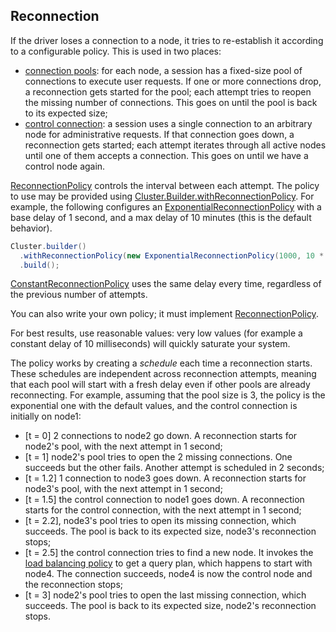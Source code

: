 ## Reconnection

If the driver loses a connection to a node, it tries to re-establish it according to a configurable
policy. This is used in two places:

* [connection pools](../pooling/): for each node, a session has a fixed-size pool of connections to
  execute user requests. If one or more connections drop, a reconnection gets started for the pool;
  each attempt tries to reopen the missing number of connections. This goes on until the pool is
  back to its expected size;
* [control connection](../control_connection/): a session uses a single connection to an arbitrary
  node for administrative requests. If that connection goes down, a reconnection gets started; each
  attempt iterates through all active nodes until one of them accepts a connection. This goes on
  until we have a control node again.

[ReconnectionPolicy] controls the interval between each attempt. The policy to use may be
provided using [Cluster.Builder.withReconnectionPolicy].  For example, the following configures
an [ExponentialReconnectionPolicy] with a base delay of 1 second, and a max delay of 10 minutes
(this is the default behavior).

```java
Cluster.builder()
  .withReconnectionPolicy(new ExponentialReconnectionPolicy(1000, 10 * 60 * 1000))
  .build();
```

[ConstantReconnectionPolicy] uses the same delay every time, regardless of the
previous number of attempts.

You can also write your own policy; it must implement [ReconnectionPolicy].

For best results, use reasonable values: very low values (for example a constant delay of 10
milliseconds) will quickly saturate your system.

The policy works by creating a *schedule* each time a reconnection starts. These schedules are
independent across reconnection attempts, meaning that each pool will start with a fresh delay even
if other pools are already reconnecting. For example, assuming that the pool size is 3, the policy
is the exponential one with the default values, and the control connection is initially on node1:

* [t = 0] 2 connections to node2 go down. A reconnection starts for node2's pool, with the next
  attempt in 1 second;
* [t = 1] node2's pool tries to open the 2 missing connections. One succeeds but the other fails.
  Another attempt is scheduled in 2 seconds;
* [t = 1.2] 1 connection to node3 goes down. A reconnection starts for node3's pool, with the next
  attempt in 1 second;
* [t = 1.5] the control connection to node1 goes down. A reconnection starts for the control
  connection, with the next attempt in 1 second;
* [t = 2.2], node3's pool tries to open its missing connection, which succeeds. The pool is back to
  its expected size, node3's reconnection stops;
* [t = 2.5] the control connection tries to find a new node. It invokes the
  [load balancing policy](../load_balancing/) to get a query plan, which happens to start with
  node4. The connection succeeds, node4 is now the control node and the reconnection stops;
* [t = 3] node2's pool tries to open the last missing connection, which succeeds. The pool is back
  to its expected size, node2's reconnection stops.

[ReconnectionPolicy]: https://docs.datastax.com/en/drivers/java/3.6/com/datastax/driver/core/policies/ReconnectionPolicy.html
[Cluster.Builder.withReconnectionPolicy]: https://docs.datastax.com/en/drivers/java/3.6/com/datastax/driver/core/Cluster.Builder.html#withReconnectionPolicy-com.datastax.driver.core.policies.ReconnectionPolicy-
[ExponentialReconnectionPolicy]: https://docs.datastax.com/en/drivers/java/3.6/com/datastax/driver/core/policies/ExponentialReconnectionPolicy.html
[ConstantReconnectionPolicy]:    https://docs.datastax.com/en/drivers/java/3.6/com/datastax/driver/core/policies/ConstantReconnectionPolicy.html
